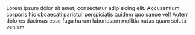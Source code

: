 <!DOCTYPE html>
<html lang="en">
<head>
    <meta charset="UTF-8">
    <title>Title</title>
</head>
<body>
Lorem ipsum dolor sit amet, consectetur adipisicing elit. Accusantium corporis hic obcaecati pariatur perspiciatis quidem quo saepe vel! Autem dolores ducimus esse fuga harum laboriosam mollitia natus quam soluta veniam.
</body>
</html>